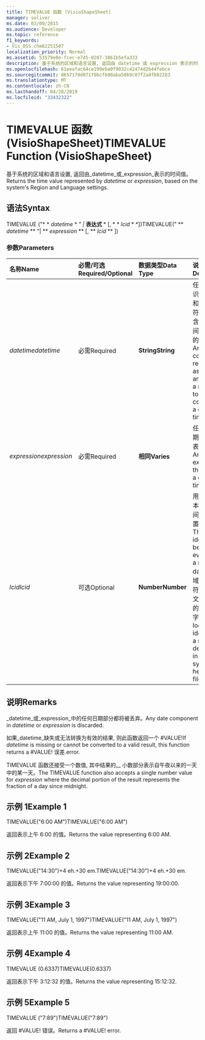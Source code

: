 ```yaml
---
title: TIMEVALUE 函数 (VisioShapeSheet)
manager: soliver
ms.date: 03/09/2015
ms.audience: Developer
ms.topic: reference
f1_keywords:
- Vis_DSS.chm82251507
localization_priority: Normal
ms.assetid: 53579e0e-fcec-e745-0207-3861b5efa333
description: 基于系统的区域和语言设置, 返回由 datetime 或 expression 表示的时间值。
ms.openlocfilehash: 61eeafac64ce199eba0f9032c42474d2b44febce
ms.sourcegitcommit: 8657170d071f9bcf680aba50b9c07f2a4fb82283
ms.translationtype: MT
ms.contentlocale: zh-CN
ms.lasthandoff: 04/28/2019
ms.locfileid: "33432322"
---
```

# <a name="timevalue-function-visioshapesheet"></a><span data-ttu-id="989d6-103">TIMEVALUE 函数 (VisioShapeSheet)</span><span class="sxs-lookup"><span data-stu-id="989d6-103">TIMEVALUE Function (VisioShapeSheet)</span></span>

<span data-ttu-id="989d6-104">基于系统的区域和语言设置, 返回由_datetime_或_expression_表示的时间值。</span><span class="sxs-lookup"><span data-stu-id="989d6-104">Returns the time value represented by  _datetime_ or  _expression_, based on the system's Region and Language settings.</span></span>
  
## <a name="syntax"></a><span data-ttu-id="989d6-105">语法</span><span class="sxs-lookup"><span data-stu-id="989d6-105">Syntax</span></span>

<span data-ttu-id="989d6-106">TIMEVALUE ("\* \* *datetime* \* *" |* **表达式** \* [, \* \* *lcid* \* \*])</span><span class="sxs-lookup"><span data-stu-id="989d6-106">TIMEVALUE(" \*\* *datetime* \*\* "| \*\* *expression* \*\* [, \*\* *lcid* \*\* ])</span></span> 
  
### <a name="parameters"></a><span data-ttu-id="989d6-107">参数</span><span class="sxs-lookup"><span data-stu-id="989d6-107">Parameters</span></span>

|<span data-ttu-id="989d6-108">**名称**</span><span class="sxs-lookup"><span data-stu-id="989d6-108">**Name**</span></span>|<span data-ttu-id="989d6-109">**必需/可选**</span><span class="sxs-lookup"><span data-stu-id="989d6-109">**Required/Optional**</span></span>|<span data-ttu-id="989d6-110">**数据类型**</span><span class="sxs-lookup"><span data-stu-id="989d6-110">**Data Type**</span></span>|<span data-ttu-id="989d6-111">**说明**</span><span class="sxs-lookup"><span data-stu-id="989d6-111">**Description**</span></span>|
|:-----|:-----|:-----|:-----|
| <span data-ttu-id="989d6-112">_datetime_</span><span class="sxs-lookup"><span data-stu-id="989d6-112">_datetime_</span></span> <br/> |<span data-ttu-id="989d6-113">必需</span><span class="sxs-lookup"><span data-stu-id="989d6-113">Required</span></span>  <br/> |<span data-ttu-id="989d6-114">**String**</span><span class="sxs-lookup"><span data-stu-id="989d6-114">**String**</span></span> <br/> | <span data-ttu-id="989d6-115">任何通常被识别为日期和时间的字符串或对包含日期和时间的单元格的引用。</span><span class="sxs-lookup"><span data-stu-id="989d6-115">Any string commonly recognized as a date and time or a reference to a cell containing a date and time.</span></span>  <br/> |
| <span data-ttu-id="989d6-116">_expression_</span><span class="sxs-lookup"><span data-stu-id="989d6-116">_expression_</span></span> <br/> |<span data-ttu-id="989d6-117">必需</span><span class="sxs-lookup"><span data-stu-id="989d6-117">Required</span></span>  <br/> |<span data-ttu-id="989d6-118">**相同**</span><span class="sxs-lookup"><span data-stu-id="989d6-118">**Varies**</span></span> <br/> | <span data-ttu-id="989d6-119">任何生成日期和时间的表达式。</span><span class="sxs-lookup"><span data-stu-id="989d6-119">Any expression that yields a date and time.</span></span>  <br/> |
| <span data-ttu-id="989d6-120">_lcid_</span><span class="sxs-lookup"><span data-stu-id="989d6-120">_lcid_</span></span> <br/> |<span data-ttu-id="989d6-121">可选</span><span class="sxs-lookup"><span data-stu-id="989d6-121">Optional</span></span>  <br/> |<span data-ttu-id="989d6-122">**Number**</span><span class="sxs-lookup"><span data-stu-id="989d6-122">**Number**</span></span> <br/> |<span data-ttu-id="989d6-123">用于计算非本地日期时间的区域设置标识符。</span><span class="sxs-lookup"><span data-stu-id="989d6-123">The locale identifier to be used in evaluating a nonlocal datetime.</span></span> <span data-ttu-id="989d6-124">区域设置标识符是系统头文件中描述的一个数字。</span><span class="sxs-lookup"><span data-stu-id="989d6-124">The locale identifier is a number described in the system header files.</span></span>  <br/> |
   
## <a name="remarks"></a><span data-ttu-id="989d6-125">说明</span><span class="sxs-lookup"><span data-stu-id="989d6-125">Remarks</span></span>

<span data-ttu-id="989d6-126">_datetime_或_expression_中的任何日期部分都将被丢弃。</span><span class="sxs-lookup"><span data-stu-id="989d6-126">Any date component in  _datetime_ or  _expression_ is discarded.</span></span> 
  
<span data-ttu-id="989d6-127">如果_datetime_缺失或无法转换为有效的结果, 则此函数返回一个 #VALUE!</span><span class="sxs-lookup"><span data-stu-id="989d6-127">If  _datetime_ is missing or cannot be converted to a valid result, this function returns a #VALUE!</span></span> <span data-ttu-id="989d6-128">误差.</span><span class="sxs-lookup"><span data-stu-id="989d6-128">error.</span></span> 
  
<span data-ttu-id="989d6-129">TIMEVALUE 函数还接受一个数值, 其中结果的__ 小数部分表示自午夜以来的一天中的某一天。</span><span class="sxs-lookup"><span data-stu-id="989d6-129">The TIMEVALUE function also accepts a single number value for  _expression_ where the decimal portion of the result represents the fraction of a day since midnight.</span></span> 
  
## <a name="example-1"></a><span data-ttu-id="989d6-130">示例 1</span><span class="sxs-lookup"><span data-stu-id="989d6-130">Example 1</span></span>

<span data-ttu-id="989d6-131">TIMEVALUE("6:00 AM")</span><span class="sxs-lookup"><span data-stu-id="989d6-131">TIMEVALUE("6:00 AM")</span></span>
  
<span data-ttu-id="989d6-132">返回表示上午 6:00 的值。</span><span class="sxs-lookup"><span data-stu-id="989d6-132">Returns the value representing 6:00 AM.</span></span>
  
## <a name="example-2"></a><span data-ttu-id="989d6-133">示例 2</span><span class="sxs-lookup"><span data-stu-id="989d6-133">Example 2</span></span>

<span data-ttu-id="989d6-134">TIMEVALUE("14:30")+4 eh.+30 em.</span><span class="sxs-lookup"><span data-stu-id="989d6-134">TIMEVALUE("14:30")+4 eh.+30 em.</span></span>
  
<span data-ttu-id="989d6-135">返回表示下午 7:00:00 的值。</span><span class="sxs-lookup"><span data-stu-id="989d6-135">Returns the value representing 19:00:00.</span></span>
  
## <a name="example-3"></a><span data-ttu-id="989d6-136">示例 3</span><span class="sxs-lookup"><span data-stu-id="989d6-136">Example 3</span></span>

<span data-ttu-id="989d6-137">TIMEVALUE("11 AM, July 1, 1997")</span><span class="sxs-lookup"><span data-stu-id="989d6-137">TIMEVALUE("11 AM, July 1, 1997")</span></span>
  
<span data-ttu-id="989d6-138">返回表示上午 11:00 的值。</span><span class="sxs-lookup"><span data-stu-id="989d6-138">Returns the value representing 11:00 AM.</span></span>
  
## <a name="example-4"></a><span data-ttu-id="989d6-139">示例 4</span><span class="sxs-lookup"><span data-stu-id="989d6-139">Example 4</span></span>

<span data-ttu-id="989d6-140">TIMEVALUE (0.6337)</span><span class="sxs-lookup"><span data-stu-id="989d6-140">TIMEVALUE(0.6337)</span></span>
  
<span data-ttu-id="989d6-141">返回表示下午 3:12:32 的值。</span><span class="sxs-lookup"><span data-stu-id="989d6-141">Returns the value representing 15:12:32.</span></span>
  
## <a name="example-5"></a><span data-ttu-id="989d6-142">示例 5</span><span class="sxs-lookup"><span data-stu-id="989d6-142">Example 5</span></span>

<span data-ttu-id="989d6-143">TIMEVALUE ("7:89")</span><span class="sxs-lookup"><span data-stu-id="989d6-143">TIMEVALUE("7:89")</span></span>
  
<span data-ttu-id="989d6-p103">返回 #VALUE! 错误。</span><span class="sxs-lookup"><span data-stu-id="989d6-p103">Returns a #VALUE! error.</span></span>
  

